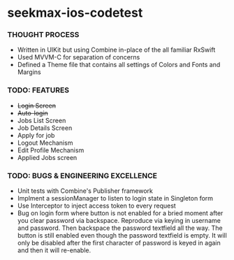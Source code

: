 # seekmax-ios-codetest

### THOUGHT PROCESS

- Written in UIKit but using Combine in-place of the all familiar RxSwift
- Used MVVM-C for separation of concerns
- Defined a Theme file that contains all settings of Colors and Fonts and Margins

### TODO: FEATURES

- ~~Login Screen~~
- ~~Auto-login~~
- Jobs List Screen
- Job Details Screen
- Apply for job
- Logout Mechanism
- Edit Profile Mechanism
- Applied Jobs screen

### TODO: BUGS & ENGINEERING EXCELLENCE

- Unit tests with Combine's Publisher framework
- Implment a sessionManager to listen to login state in Singleton form
- Use Interceptor to inject access token to every request
- Bug on login form where button is not enabled for a bried moment after you clear password via backspace. Reproduce via keying in username and password. Then backspace the password textfield all the way. The button is still enabled even though the password textfield is empty. It will only be disabled after the first character of password is keyed in again and then it will re-enable.
